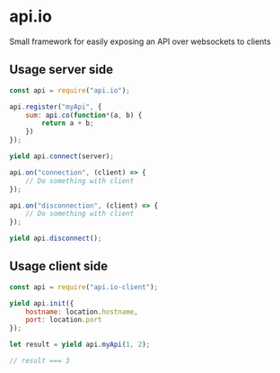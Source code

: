 # api.io
Small framework for easily exposing an API over websockets to clients

## Usage server side
```js
const api = require("api.io");

api.register("myApi", {
    sum: api.co(function*(a, b) {
        return a + b;
    })
});

yield api.connect(server);

api.on("connection", (client) => {
    // Do something with client
});

api.on("disconnection", (client) => {
    // Do something with client
});

yield api.disconnect();
```

## Usage client side
```js
const api = require("api.io-client");

yield api.init({
    hostname: location.hostname,
    port: location.port
});

let result = yield api.myApi(1, 2);

// result === 3
```
